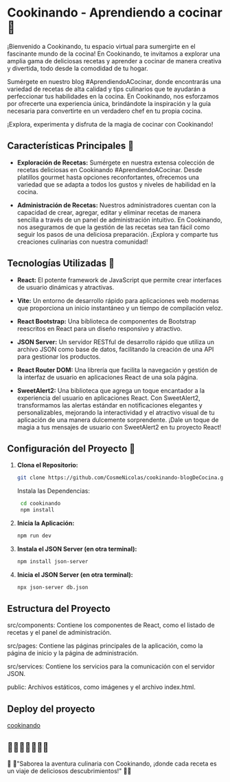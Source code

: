 # Cookinando - Aprendiendo a cocinar 🍝


¡Bienvenido a Cookinando, tu espacio virtual para sumergirte en el fascinante mundo de la cocina! En Cookinando, te invitamos a explorar una amplia gama de deliciosas recetas y aprender a cocinar de manera creativa y divertida, todo desde la comodidad de tu hogar.

Sumérgete en nuestro blog #AprendiendoACocinar, donde encontrarás una variedad de recetas de alta calidad y tips culinarios que te ayudarán a perfeccionar tus habilidades en la cocina. En Cookinando, nos esforzamos por ofrecerte una experiencia única, brindándote la inspiración y la guía necesaria para convertirte en un verdadero chef en tu propia cocina.

¡Explora, experimenta y disfruta de la magia de cocinar con Cookinando!

## Características Principales 🥐

- **Exploración de Recetas:** Sumérgete en nuestra extensa colección de recetas deliciosas en Cookinando #AprendiendoACocinar. Desde platillos gourmet hasta opciones reconfortantes, ofrecemos una variedad que se adapta a todos los gustos y niveles de habilidad en la cocina.

- **Administración de Recetas:** Nuestros administradores cuentan con la capacidad de crear, agregar, editar y eliminar recetas de manera sencilla a través de un panel de administración intuitivo. En Cookinando, nos aseguramos de que la gestión de las recetas sea tan fácil como seguir los pasos de una deliciosa preparación. ¡Explora y comparte tus creaciones culinarias con nuestra comunidad!

## Tecnologías Utilizadas 🥩

- **React:** El potente framework de JavaScript que permite crear interfaces de usuario dinámicas y atractivas.

- **Vite:** Un entorno de desarrollo rápido para aplicaciones web modernas que proporciona un inicio instantáneo y un tiempo de compilación veloz.

- **React Bootstrap:** Una biblioteca de componentes de Bootstrap reescritos en React para un diseño responsivo y atractivo.

- **JSON Server:** Un servidor RESTful de desarrollo rápido que utiliza un archivo JSON como base de datos, facilitando la creación de una API para gestionar los productos.

- **React Router DOM:** Una librería que facilita la navegación y gestión de la interfaz de usuario en aplicaciones React de una sola página.

- **SweetAlert2:** Una biblioteca que agrega un toque encantador a la experiencia del usuario en aplicaciones React. Con SweetAlert2, transformamos las alertas estándar en notificaciones elegantes y personalizables, mejorando la interactividad y el atractivo visual de tu aplicación de una manera dulcemente sorprendente. ¡Dale un toque de magia a tus mensajes de usuario con SweetAlert2 en tu proyecto React!

## Configuración del Proyecto 🥗

1. **Clona el Repositorio:**

   ```bash
   git clone https://github.com/CosmeNicolas/cookinando-blogDeCocina.git
   ```

   Instala las Dependencias:

   ```bash
    cd cookinando
    npm install
   ```

2. **Inicia la Aplicación:**

    ```bash
    npm run dev
    ```

3. **Instala el JSON Server (en otra terminal):**

    ```bash
    npm install json-server
    ```
4. **Inicia el JSON Server (en otra terminal):**
     ```bash
    npx json-server db.json
    ```

## Estructura del Proyecto

src/components: Contiene los componentes de React, como el listado de recetas y el panel de administración.

src/pages: Contiene las páginas principales de la aplicación, como la página de inicio y la página de administración.

src/services: Contiene los servicios para la comunicación con el servidor JSON.

public: Archivos estáticos, como imágenes y el archivo index.html.

## Deploy del proyecto
[cookinando](https://main--cookinando.netlify.app/)

## 🦐🍹🐖🍗🐓🧂🥗

🐓 🐖"Saborea la aventura culinaria con Cookinando, ¡donde cada receta es un viaje de deliciosos descubrimientos!" 🥩🍗
